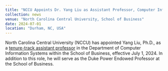 ```yaml
---
title: "NCCU Appoints Dr. Yang Liu as Assistant Professor, Computer Information Systems "
collection: news
venue: "North Carolina Central University, School of Business"
date: 2024-07-01
location: "Durham, NC, USA"
---
```

North Carolina Central University (NCCU) has appointed Yang Liu, Ph.D., as a [tenure-track assistant professor](https://www.nccu.edu/news/nccu-appoints-dr-yang-liu-assistant-professor-computer-information-systems) in the Department of Computer Information Systems within the School of Business, effective July 1, 2024. In addition to this role, he will serve as the Duke Power Endowed Professor at the School of Business. 
